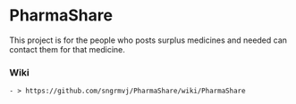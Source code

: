 # PharmaShare
This project is for the people who posts surplus medicines and needed can contact them for that medicine.

### Wiki
    - > https://github.com/sngrmvj/PharmaShare/wiki/PharmaShare
